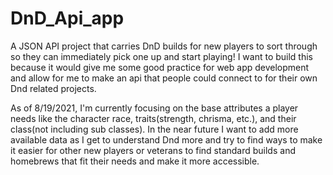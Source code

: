 # DnD_Api_app
A JSON API project that carries DnD builds for new players to sort through so they can immediately pick one up and start playing!
I want to build this because it would give me some good practice for web app development and allow for me to make an api that people could connect to for their own
Dnd related projects. 

As of 8/19/2021, I'm currently focusing on the base attributes a player needs like the character race, traits(strength, chrisma, etc.), and their class(not including sub
classes). In the near future I want to add more available data as I get to understand Dnd more and try to find ways to make it easier for other new players or veterans to find
standard builds and homebrews that fit their needs and make it more accessible.

